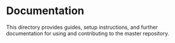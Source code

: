 # Documentation

This directory provides guides, setup instructions, and further documentation for using and contributing to the master repository.